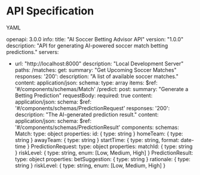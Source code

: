 # API Specification

YAML

openapi: 3.0.0
info:
 title: "AI Soccer Betting Advisor API"
 version: "1.0.0"
 description: "API for generating AI-powered soccer match betting predictions."
servers:
 - url: "http://localhost:8000"
 description: "Local Development Server"
paths:
 /matches:
 get:
 summary: "Get Upcoming Soccer Matches"
 responses:
 '200':
 description: "A list of available soccer matches."
 content:
 application/json:
 schema:
 type: array
 items:
 $ref: '#/components/schemas/Match'
 /predict:
 post:
 summary: "Generate a Betting Prediction"
 requestBody:
 required: true
 content:
 application/json:
 schema:
 $ref: '#/components/schemas/PredictionRequest'
 responses:
 '200':
 description: "The AI-generated prediction result."
 content:
 application/json:
 schema:
 $ref: '#/components/schemas/PredictionResult'
components:
 schemas:
 Match:
 type: object
 properties:
 id: { type: string }
 homeTeam: { type: string }
 awayTeam: { type: string }
 startTime: { type: string, format: date-time }
 PredictionRequest:
 type: object
 properties:
 matchId: { type: string }
 riskLevel: { type: string, enum: [Low, Medium, High] }
 PredictionResult:
 type: object
 properties:
 betSuggestion: { type: string }
 rationale: { type: string }
 riskLevel: { type: string, enum: [Low, Medium, High] }
